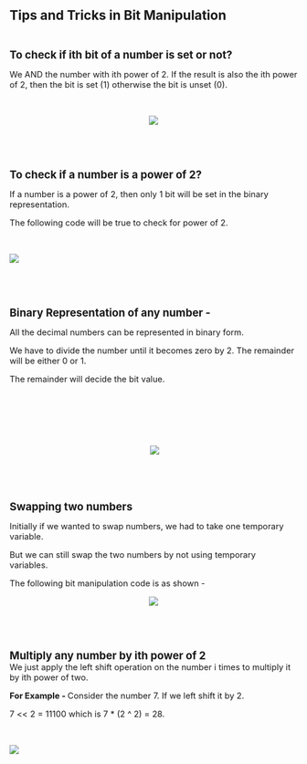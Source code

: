 <div _ngcontent-serverapp-c318="" class="body-text p-24"><p><span style="font-size:17pt;"><strong>Tips and Tricks in Bit Manipulation</strong></span></p><p>&nbsp;</p><p><span style="font-size:13.999999999999998pt;"><strong>To check if ith bit of a number is set or not?</strong></span></p><p><span style="font-size:11pt;">We AND the number with ith power of 2. If the result is also the ith power of 2, then the bit is set (1) otherwise the bit is unset (0).</span></p><p>&nbsp;</p><p style="text-align:center;"><span style="font-size:11pt;"><img src="https://files.codingninjas.in/article_images/tips-and-tricks-in-bit-manipulation-dsa-new-0-1702460535.webp"></span></p><p>&nbsp;</p><p>&nbsp;</p><p><span style="font-size:13.999999999999998pt;"><strong>To check if a number is a power of 2?</strong></span></p><p><span style="font-size:11pt;">If a number is a power of 2, then only 1 bit will be set in the binary representation.</span></p><p><span style="font-size:11pt;">The following code will be true to check for power of 2.</span></p><p>&nbsp;</p><p><span style="font-size:11pt;"><img src="https://files.codingninjas.in/article_images/tips-and-tricks-in-bit-manipulation-dsa-new-1-1702460536.webp"></span></p><p>&nbsp;</p><p>&nbsp;</p><p><span style="font-size:13.999999999999998pt;"><strong>Binary Representation of any number -&nbsp;</strong></span></p><p><span style="font-size:11pt;">All the decimal numbers can be represented in binary form.</span></p><p><span style="font-size:11pt;">We have to divide the number until it becomes zero by 2. The remainder will be either 0 or 1.&nbsp;</span></p><p><span style="font-size:11pt;">The remainder will decide the bit value.&nbsp;</span></p><p>&nbsp;</p><p>&nbsp;</p><p>&nbsp;</p><p style="text-align:center;"><span style="font-size:11pt;">&nbsp;<img src="https://files.codingninjas.in/article_images/tips-and-tricks-in-bit-manipulation-dsa-new-2-1702460536.webp"></span></p><p>&nbsp;</p><p>&nbsp;</p><p><span style="font-size:13.999999999999998pt;"><strong>Swapping two numbers</strong></span></p><p><span style="font-size:11pt;">Initially if we wanted to swap numbers, we had to take one temporary variable.</span></p><p><span style="font-size:11pt;">But we can still swap the two numbers by not using temporary variables.&nbsp;</span></p><p><span style="font-size:11pt;">The following bit manipulation code is as shown -&nbsp;</span></p><p style="text-align:center;"><span style="font-size:11pt;"><img src="https://files.codingninjas.in/article_images/tips-and-tricks-in-bit-manipulation-dsa-new-3-1702460537.webp"></span></p><p>&nbsp;</p><p>&nbsp;</p><p><span style="font-size:13.999999999999998pt;"><strong>Multiply any number by ith power of 2</strong></span><br><span style="font-size:11pt;">We just apply the left shift operation on the number i times to multiply it by ith power of two.</span></p><p><span style="font-size:11pt;"><strong>For Example -&nbsp;</strong>Consider the number 7. If we left shift it by 2.&nbsp;</span></p><p><span style="font-size:11pt;">7 &lt;&lt; 2 = 11100 which is 7 * (2 ^ 2) = 28.</span></p><p>&nbsp;</p><p><span style="font-size:11pt;"><img src="https://files.codingninjas.in/article_images/tips-and-tricks-in-bit-manipulation-dsa-new-4-1702460537.webp"></span><br><br><br>&nbsp;</p><p>&nbsp;</p></div>